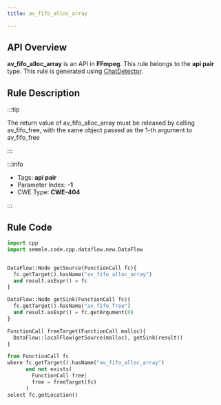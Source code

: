 ```yaml
---
title: av_fifo_alloc_array

---
```



## API Overview
**av_fifo_alloc_array** is an API in **FFmpeg**. This rule belongs to the **api pair** type. This rule is generated using [ChatDetector](../../tools/ChatDetector).
## Rule Description

:::tip

The return value of av_fifo_alloc_array must be released by calling av_fifo_free, with the same object passed as the 1-th argument to av_fifo_free

:::

:::info

- Tags: **api pair**
- Parameter Index: **-1**
- CWE Type: **CWE-404**

:::

## Rule Code
```python
import cpp
import semmle.code.cpp.dataflow.new.DataFlow


DataFlow::Node getSource(FunctionCall fc){
  fc.getTarget().hasName("av_fifo_alloc_array")
  and result.asExpr() = fc
}

DataFlow::Node getSink(FunctionCall fc){
  fc.getTarget().hasName("av_fifo_free")
  and result.asExpr() = fc.getArgument(0)
}

FunctionCall freeTarget(FunctionCall malloc){
  DataFlow::localFlow(getSource(malloc), getSink(result))
}

from FunctionCall fc
where fc.getTarget().hasName("av_fifo_alloc_array")
      and not exists(
        FunctionCall free| 
        free = freeTarget(fc)
      )
select fc.getLocation()

```